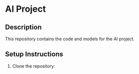 # AI Project

## Description
This repository contains the code and models for the AI project.

## Setup Instructions
1. Clone the repository:
   ```bash
  
